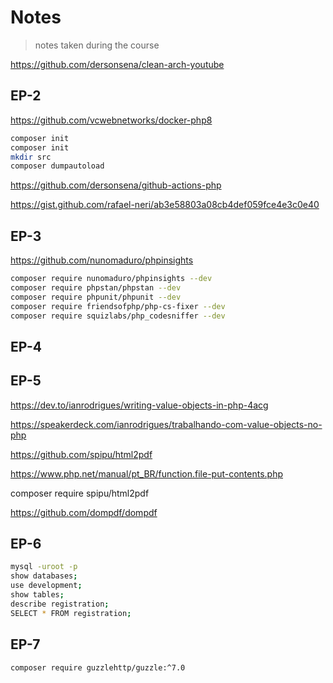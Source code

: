 # Notes

> notes taken during the course

<!-- https://gitignore.io -->
<!-- https://github.com/github/gitignore -->

https://github.com/dersonsena/clean-arch-youtube

## EP-2

https://github.com/vcwebnetworks/docker-php8

```sh
composer init
composer init
mkdir src
composer dumpautoload
```

https://github.com/dersonsena/github-actions-php

https://gist.github.com/rafael-neri/ab3e58803a08cb4def059fce4e3c0e40

## EP-3

https://github.com/nunomaduro/phpinsights

```sh
composer require nunomaduro/phpinsights --dev
composer require phpstan/phpstan --dev
composer require phpunit/phpunit --dev
composer require friendsofphp/php-cs-fixer --dev
composer require squizlabs/php_codesniffer --dev
```

## EP-4

## EP-5

https://dev.to/ianrodrigues/writing-value-objects-in-php-4acg

https://speakerdeck.com/ianrodrigues/trabalhando-com-value-objects-no-php

https://github.com/spipu/html2pdf

https://www.php.net/manual/pt_BR/function.file-put-contents.php

composer require spipu/html2pdf

https://github.com/dompdf/dompdf

## EP-6

```sh
mysql -uroot -p
show databases;
use development;
show tables;
describe registration;
SELECT * FROM registration;
```

## EP-7

```sh
composer require guzzlehttp/guzzle:^7.0
```
